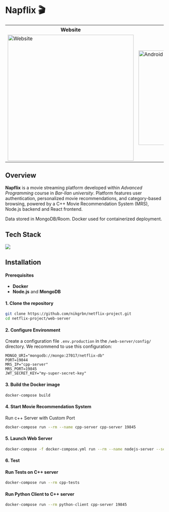 # Napflix 🎬

<table>
  <tr>
    <th>Website</th>
    <th>Android App</th>
  </tr>
  <tr>
    <td>
      <img src="wiki/readme-preview/website-preview.gif" alt="Website" width="400"/>
    </td>
    <td>
      <img src="wiki/readme-preview/android-app-preview.png" alt="Android App" height="300"/>
    </td>
  </tr>
</table>

## Overview
**Napflix** is a movie streaming platform developed within *Advanced Programming* course in *Bar-Ilan university*. Platform features user authentication, personalized movie recommendations, and category-based browsing, powered by a C++ Movie Recommendation System (MRS), Node.js backend and React frontend.

Data stored in MongoDB/Room. Docker used for containerized deployment.


## Tech Stack
[![](https://skillicons.dev/icons?i=react,androidstudio,nodejs,cpp,java)]()


## Installation
#### Prerequisites

- **Docker**
- **Node.js** and **MongoDB**

#### 1. Clone the repository

```bash
git clone https://github.com/nikgrbn/netflix-project.git
cd netflix-project/web-server
```

#### 2. Configure Environment

Create a configuration file `.env.production` in the `/web-server/config/` directory. We recommend to use this configuration:

```plaintext
MONGO_URI="mongodb://mongo:27017/netflix-db"
PORT=19844
MRS_IP="cpp-server"
MRS_PORT=19845
JWT_SECRET_KEY="my-super-secret-key"
```

#### 3. Build the Docker image

```bash
docker-compose build
```

#### 4. Start Movie Recommendation System

Run c++ Server with Custom Port

```bash
docker-compose run --rm --name cpp-server cpp-server 19845
```

#### 5. Launch Web Server

```bash
docker-compose -f docker-compose.yml run --rm --name nodejs-server --service-ports nodejs-server
```

#### 6. Test

#### Run Tests on C++ server

```bash
docker-compose run --rm cpp-tests
```

#### Run Python Client to C++ server

```bash
docker-compose run --rm python-client cpp-server 19845
```
